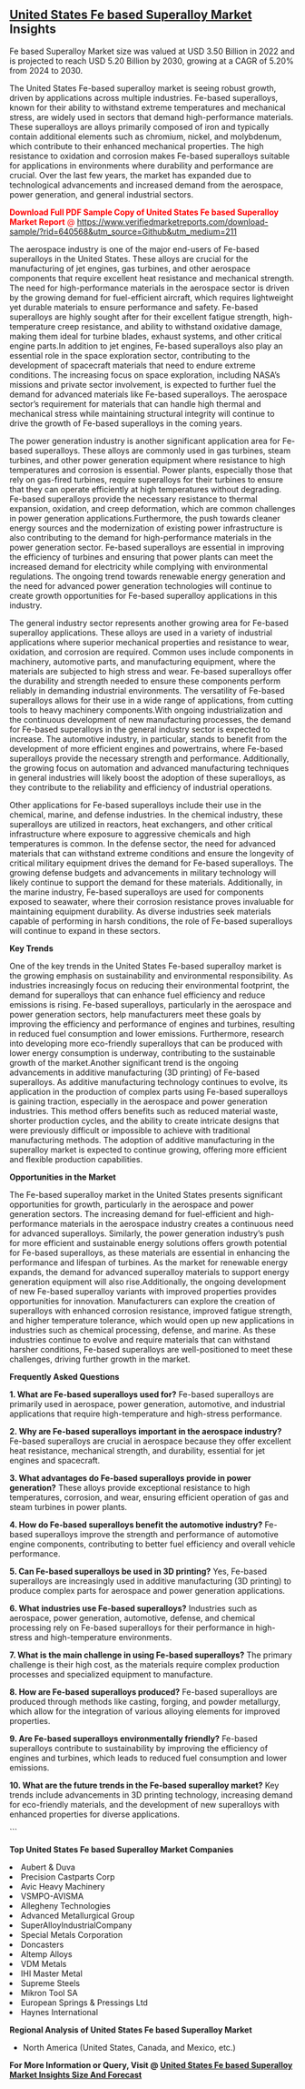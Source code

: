 <h2><a href="https://www.verifiedmarketreports.com/download-sample/?rid=640568&amp;utm_source=Github&amp;utm_medium=211" target="_blank">United States Fe based Superalloy Market</a> Insights</h2><p>Fe based Superalloy Market size was valued at USD 3.50 Billion in 2022 and is projected to reach USD 5.20 Billion by 2030, growing at a CAGR of 5.20% from 2024 to 2030.</p><p><p>The United States Fe-based superalloy market is seeing robust growth, driven by applications across multiple industries. Fe-based superalloys, known for their ability to withstand extreme temperatures and mechanical stress, are widely used in sectors that demand high-performance materials. These superalloys are alloys primarily composed of iron and typically contain additional elements such as chromium, nickel, and molybdenum, which contribute to their enhanced mechanical properties. The high resistance to oxidation and corrosion makes Fe-based superalloys suitable for applications in environments where durability and performance are crucial. Over the last few years, the market has expanded due to technological advancements and increased demand from the aerospace, power generation, and general industrial sectors. <p><span class=""><span style="color: #ff0000;"><strong>Download Full PDF Sample Copy of United States Fe based Superalloy Market Report</strong> @ </span><a href="https://www.verifiedmarketreports.com/download-sample/?rid=640568&amp;utm_source=Github&amp;utm_medium=211" target="_blank">https://www.verifiedmarketreports.com/download-sample/?rid=640568&amp;utm_source=Github&amp;utm_medium=211</a></span></p></p><p>The aerospace industry is one of the major end-users of Fe-based superalloys in the United States. These alloys are crucial for the manufacturing of jet engines, gas turbines, and other aerospace components that require excellent heat resistance and mechanical strength. The need for high-performance materials in the aerospace sector is driven by the growing demand for fuel-efficient aircraft, which requires lightweight yet durable materials to ensure performance and safety. Fe-based superalloys are highly sought after for their excellent fatigue strength, high-temperature creep resistance, and ability to withstand oxidative damage, making them ideal for turbine blades, exhaust systems, and other critical engine parts.In addition to jet engines, Fe-based superalloys also play an essential role in the space exploration sector, contributing to the development of spacecraft materials that need to endure extreme conditions. The increasing focus on space exploration, including NASA’s missions and private sector involvement, is expected to further fuel the demand for advanced materials like Fe-based superalloys. The aerospace sector’s requirement for materials that can handle high thermal and mechanical stress while maintaining structural integrity will continue to drive the growth of Fe-based superalloys in the coming years.</p><p>The power generation industry is another significant application area for Fe-based superalloys. These alloys are commonly used in gas turbines, steam turbines, and other power generation equipment where resistance to high temperatures and corrosion is essential. Power plants, especially those that rely on gas-fired turbines, require superalloys for their turbines to ensure that they can operate efficiently at high temperatures without degrading. Fe-based superalloys provide the necessary resistance to thermal expansion, oxidation, and creep deformation, which are common challenges in power generation applications.Furthermore, the push towards cleaner energy sources and the modernization of existing power infrastructure is also contributing to the demand for high-performance materials in the power generation sector. Fe-based superalloys are essential in improving the efficiency of turbines and ensuring that power plants can meet the increased demand for electricity while complying with environmental regulations. The ongoing trend towards renewable energy generation and the need for advanced power generation technologies will continue to create growth opportunities for Fe-based superalloy applications in this industry.</p><p>The general industry sector represents another growing area for Fe-based superalloy applications. These alloys are used in a variety of industrial applications where superior mechanical properties and resistance to wear, oxidation, and corrosion are required. Common uses include components in machinery, automotive parts, and manufacturing equipment, where the materials are subjected to high stress and wear. Fe-based superalloys offer the durability and strength needed to ensure these components perform reliably in demanding industrial environments. The versatility of Fe-based superalloys allows for their use in a wide range of applications, from cutting tools to heavy machinery components.With ongoing industrialization and the continuous development of new manufacturing processes, the demand for Fe-based superalloys in the general industry sector is expected to increase. The automotive industry, in particular, stands to benefit from the development of more efficient engines and powertrains, where Fe-based superalloys provide the necessary strength and performance. Additionally, the growing focus on automation and advanced manufacturing techniques in general industries will likely boost the adoption of these superalloys, as they contribute to the reliability and efficiency of industrial operations.</p><p>Other applications for Fe-based superalloys include their use in the chemical, marine, and defense industries. In the chemical industry, these superalloys are utilized in reactors, heat exchangers, and other critical infrastructure where exposure to aggressive chemicals and high temperatures is common. In the defense sector, the need for advanced materials that can withstand extreme conditions and ensure the longevity of critical military equipment drives the demand for Fe-based superalloys. The growing defense budgets and advancements in military technology will likely continue to support the demand for these materials. Additionally, in the marine industry, Fe-based superalloys are used for components exposed to seawater, where their corrosion resistance proves invaluable for maintaining equipment durability. As diverse industries seek materials capable of performing in harsh conditions, the role of Fe-based superalloys will continue to expand in these sectors.</p><p><strong>Key Trends</strong></p><p>One of the key trends in the United States Fe-based superalloy market is the growing emphasis on sustainability and environmental responsibility. As industries increasingly focus on reducing their environmental footprint, the demand for superalloys that can enhance fuel efficiency and reduce emissions is rising. Fe-based superalloys, particularly in the aerospace and power generation sectors, help manufacturers meet these goals by improving the efficiency and performance of engines and turbines, resulting in reduced fuel consumption and lower emissions. Furthermore, research into developing more eco-friendly superalloys that can be produced with lower energy consumption is underway, contributing to the sustainable growth of the market.Another significant trend is the ongoing advancements in additive manufacturing (3D printing) of Fe-based superalloys. As additive manufacturing technology continues to evolve, its application in the production of complex parts using Fe-based superalloys is gaining traction, especially in the aerospace and power generation industries. This method offers benefits such as reduced material waste, shorter production cycles, and the ability to create intricate designs that were previously difficult or impossible to achieve with traditional manufacturing methods. The adoption of additive manufacturing in the superalloy market is expected to continue growing, offering more efficient and flexible production capabilities.</p><p><strong>Opportunities in the Market</strong></p><p>The Fe-based superalloy market in the United States presents significant opportunities for growth, particularly in the aerospace and power generation sectors. The increasing demand for fuel-efficient and high-performance materials in the aerospace industry creates a continuous need for advanced superalloys. Similarly, the power generation industry’s push for more efficient and sustainable energy solutions offers growth potential for Fe-based superalloys, as these materials are essential in enhancing the performance and lifespan of turbines. As the market for renewable energy expands, the demand for advanced superalloy materials to support energy generation equipment will also rise.Additionally, the ongoing development of new Fe-based superalloy variants with improved properties provides opportunities for innovation. Manufacturers can explore the creation of superalloys with enhanced corrosion resistance, improved fatigue strength, and higher temperature tolerance, which would open up new applications in industries such as chemical processing, defense, and marine. As these industries continue to evolve and require materials that can withstand harsher conditions, Fe-based superalloys are well-positioned to meet these challenges, driving further growth in the market.</p><p><strong>Frequently Asked Questions</strong></p><p><strong>1. What are Fe-based superalloys used for?</strong> Fe-based superalloys are primarily used in aerospace, power generation, automotive, and industrial applications that require high-temperature and high-stress performance.</p><p><strong>2. Why are Fe-based superalloys important in the aerospace industry?</strong> Fe-based superalloys are crucial in aerospace because they offer excellent heat resistance, mechanical strength, and durability, essential for jet engines and spacecraft.</p><p><strong>3. What advantages do Fe-based superalloys provide in power generation?</strong> These alloys provide exceptional resistance to high temperatures, corrosion, and wear, ensuring efficient operation of gas and steam turbines in power plants.</p><p><strong>4. How do Fe-based superalloys benefit the automotive industry?</strong> Fe-based superalloys improve the strength and performance of automotive engine components, contributing to better fuel efficiency and overall vehicle performance.</p><p><strong>5. Can Fe-based superalloys be used in 3D printing?</strong> Yes, Fe-based superalloys are increasingly used in additive manufacturing (3D printing) to produce complex parts for aerospace and power generation applications.</p><p><strong>6. What industries use Fe-based superalloys?</strong> Industries such as aerospace, power generation, automotive, defense, and chemical processing rely on Fe-based superalloys for their performance in high-stress and high-temperature environments.</p><p><strong>7. What is the main challenge in using Fe-based superalloys?</strong> The primary challenge is their high cost, as the materials require complex production processes and specialized equipment to manufacture.</p><p><strong>8. How are Fe-based superalloys produced?</strong> Fe-based superalloys are produced through methods like casting, forging, and powder metallurgy, which allow for the integration of various alloying elements for improved properties.</p><p><strong>9. Are Fe-based superalloys environmentally friendly?</strong> Fe-based superalloys contribute to sustainability by improving the efficiency of engines and turbines, which leads to reduced fuel consumption and lower emissions.</p><p><strong>10. What are the future trends in the Fe-based superalloy market?</strong> Key trends include advancements in 3D printing technology, increasing demand for eco-friendly materials, and the development of new superalloys with enhanced properties for diverse applications.</p>```</p><p><strong>Top United States Fe based Superalloy Market Companies</strong></p><div data-test-id=""><p><li>Aubert & Duva</li><li> Precision Castparts Corp</li><li> Avic Heavy Machinery</li><li> VSMPO-AVISMA</li><li> Allegheny Technologies</li><li> Advanced Metallurgical Group</li><li> SuperAlloyIndustrialCompany</li><li> Special Metals Corporation</li><li> Doncasters</li><li> Altemp Alloys</li><li> VDM Metals</li><li> IHI Master Metal</li><li> Supreme Steels</li><li> Mikron Tool SA</li><li> European Springs & Pressings Ltd</li><li> Haynes International</li></p><div><strong>Regional Analysis of&nbsp;United States Fe based Superalloy Market</strong></div><ul><li dir="ltr"><p dir="ltr">North America&nbsp;(United States, Canada, and Mexico, etc.)</p></li></ul><p><strong>For More Information or Query, Visit @&nbsp;</strong><strong><a href="https://www.verifiedmarketreports.com/product/fe-based-superalloy-market/?utm_source=Github&amp;utm_medium=211" target="_blank">United States Fe based Superalloy Market Insights Size And Forecast</a></strong></p></div>
